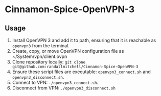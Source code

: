 # Cinnamon-Spice-OpenVPN-3

## Usage
1. Install OpenVPN 3 and add it to path, ensuring that it is reachable as `openvpn3` from the terminal.
2. Create, copy, or move OpenVPN configuration file as ~/System/vpn/client.ovpn
3. Clone repository locally: `git clone git@github.com:randallmitchell/Cinnamon-Spice-OpenVPN-3`
4. Ensure these script files are executable: `openvpn3_connect.sh` and `openvpn3_disconnect.sh`.
5. Connect to VPN: `./openvpn3_connect.sh`.
6. Disconnect from VPN: `./openvpn3_disconnect.sh`

